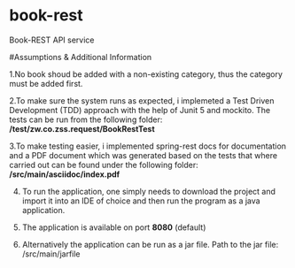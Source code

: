 # book-rest
Book-REST API service

#Assumptions & Additional Information

1.No book shoud be added with a non-existing category, thus the category must be added first.

2.To make sure the system runs as expected, i implemeted a Test Driven Development (TDD) approach with the help of Junit 5 and mockito. The tests can be run from the following folder: **/test/zw.co.zss.request/BookRestTest**

3.To make testing easier, i implemented spring-rest docs for documentation and a PDF document which was generated based on the tests that where carried out can be found under the following folder: **/src/main/asciidoc/index.pdf**

4. To run the application, one simply needs to download the project and import it into an IDE of choice and then run the program as a java application.

5. The application is available on port **8080** (default)

6. Alternatively the application can be run as a jar file. Path to the jar file: /src/main/jarfile


